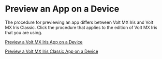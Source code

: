                          


Preview an App on a Device
==========================

The procedure for previewing an app differs between Volt MX Iris and Volt MX Iris Classic. Click the procedure that applies to the edition of Volt MX Iris that you are using.

[Preview a Volt MX Iris App on a Device](../../../Iris/iris_app_viewer/Content/FunctionalPreviewStarter.md)

[Preview a Volt MX Iris Classic App on a Device](../../../Iris/iris_app_viewer/Content/FunctionalPreviewEnterprise.md)
